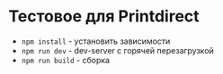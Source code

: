 # Тестовое для Printdirect

* `npm install` - установить зависимости
* `npm run dev` - dev-server с горячей перезагрузкой
* `npm run build` - сборка 
